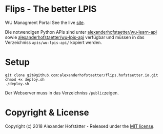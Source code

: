 # Flips - The better LPIS

WU Managment Portal
See the live [site](https://flips.hofstaetter.io).

DIe notwendigen Python APIs sind unter [alexanderhofstaetter/wu-learn-api](https://github.com/alexanderhofstaetter/wu-learn-api) sowie [alexanderhofstaetter/wu-lpis-api](https://github.com/alexanderhofstaetter/wu-lpis-api) verfügbar und müssen in das Verzeichniss `apis/wu-lpis-api/` kopiert werden.

# Setup

```
git clone git@github.com:alexanderhofstaetter/flips.hofstaetter.io.git
chmod +x deploy.sh
./deploy.sh
```

Der Webserver muss in das Verzeichniss `/public`zeigen.

# Copyright & License

Copyright (c) 2018 Alexander Hofstätter - Released under the [MIT license](LICENSE.md).